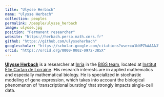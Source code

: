 ```yaml
---
title: "Ulysse Herbach"
name: "Ulysse Herbach"
collection: peoples
permalink: /people/ulysse_herbach
image: ulysse.jpg
position: "Permanent researcher"
website: "https://herbach.perso.math.cnrs.fr"
github: "https://github.com/ulysseherbach"
googlescholar: "https://scholar.google.com/citations?user=u1bNPZkAAAAJ"
orcid: "https://orcid.org/0000-0002-0972-385X"
---
```


**[Ulysse Herbach](https://herbach.perso.math.cnrs.fr)** is a researcher at [Inria](https://www.inria.fr/en/inria-centre-universite-de-lorraine) in the [BIGS team](https://www.inria.fr/en/bigs), located at [Institut Élie Cartan de Lorraine](https://iecl.univ-lorraine.fr/). His research interests are in applied mathematics and especially mathematical biology. He is specialized in stochastic modeling of gene expression, which takes into account the biological phenomenon of ‘transcriptional bursting’ that strongly impacts single-cell data.
